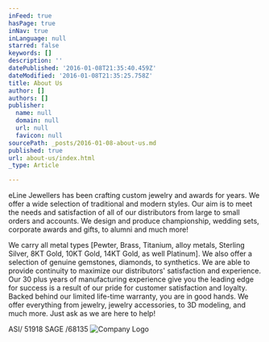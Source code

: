 ```yaml
---
inFeed: true
hasPage: true
inNav: true
inLanguage: null
starred: false
keywords: []
description: ''
datePublished: '2016-01-08T21:35:40.459Z'
dateModified: '2016-01-08T21:35:25.758Z'
title: About Us
author: []
authors: []
publisher:
  name: null
  domain: null
  url: null
  favicon: null
sourcePath: _posts/2016-01-08-about-us.md
published: true
url: about-us/index.html
_type: Article

---
```

eLine Jewellers has been crafting custom jewelry and awards for years. We offer a wide selection of traditional and modern styles. Our aim is to meet the needs and satisfaction of all of our distributors from large to small orders and accounts. We design and produce championship, wedding sets, corporate awards and gifts, to alumni and much more!

We carry all metal types \[Pewter, Brass, Titanium, alloy metals, Sterling Silver, 8KT Gold, 10KT Gold, 14KT Gold, as well Platinum\]. We also offer a selection of genuine gemstones, diamonds, to synthetics. We are able to provide continuity to maximize our distributors' satisfaction and experience. Our 30 plus years of manufacturing experience give you the leading edge for success is a result of our pride for customer satisfaction and loyalty. Backed behind our limited life-time warranty, you are in good hands. We offer everything from jewelry, jewelry accessories, to 3D modeling, and much more. Just ask as we are here to help!

ASI/ 51918 SAGE /68135
![Company Logo](https://the-grid-user-content.s3-us-west-2.amazonaws.com/cee3a457-b901-4abf-ba29-db93adf3a259.jpg)